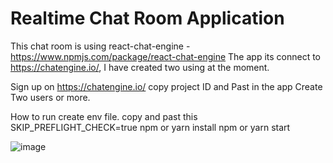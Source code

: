# Realtime Chat Room Application

This chat room is using react-chat-engine - https://www.npmjs.com/package/react-chat-engine
The app its connect to https://chatengine.io/, I have created two using at the moment.

Sign up on https://chatengine.io/
copy project ID and Past in the app
Create Two users or more.

How to run
create env file. copy and past this SKIP_PREFLIGHT_CHECK=true 
npm or yarn install 
npm or yarn start

![image](https://user-images.githubusercontent.com/39957036/109806370-4d77c700-7c2d-11eb-9c15-a6ae0fe27074.png)


